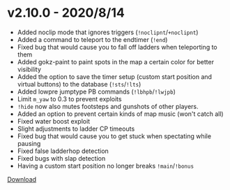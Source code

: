# v2.10.0 - 2020/8/14

* Added noclip mode that ignores triggers (`!noclipnt`/`+noclipnt`)
* Added a command to teleport to the endtimer (`!end`)
* Fixed bug that would cause you to fall off ladders when teleporting to them
* Added gokz-paint to paint spots in the map a certain color for better visibility
* Added the option to save the timer setup (custom start position and virtual buttons) to the database (`!sts`/`!lts`)
* Added lowpre jumptype PB commands (`!lbhpb`/`!lwjpb`)
* Limit `m_yaw` to 0.3 to prevent exploits
* `!hide` now also mutes footsteps and gunshots of other players.
* Added an option to prevent certain kinds of map music (won't catch all)
* Fixed water boost exploit
* Slight adjustments to ladder CP timeouts
* Fixed bug that would cause you to get stuck when spectating while pausing
* Fixed false ladderhop detection
* Fixed bugs with slap detection
* Having a custom start position no longer breaks `!main`/`!bonus`

[Download](https://bitbucket.org/kztimerglobalteam/gokz/downloads)